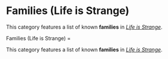 #  Families (Life is Strange) 

This category features a list of known **families** in *[Life is Strange](life_is_strange.md)*.

 Families (Life is Strange) =

This category features a list of known **families** in *[Life is Strange](life_is_strange.md)*.

